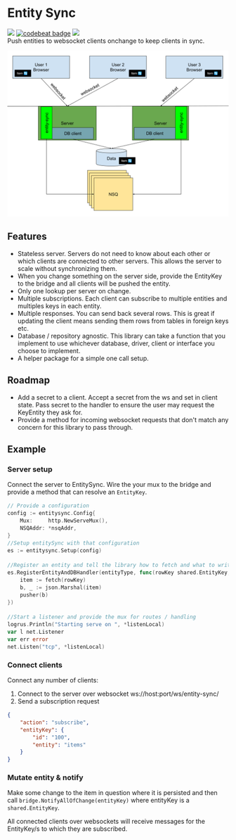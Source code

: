 # Entity Sync

<img src="https://goreportcard.com/badge/github.com/just1689/entity-sync">&nbsp;<a href="https://codebeat.co/projects/github-com-just1689-entity-sync-master"><img alt="codebeat badge" src="https://codebeat.co/badges/db75c6df-77e3-4f84-9464-ca1d2062566c" /></a>&nbsp;<a href="https://codeclimate.com/github/just1689/entity-sync/maintainability"><img src="https://api.codeclimate.com/v1/badges/4ccbe11fba6a8037fa76/maintainability" /></a>
<br />
Push entities to websocket clients onchange to keep clients in sync.

<img src="docs/diagram-v2.svg">


## Features

- Stateless server. Servers do not need to know about each other or which clients are connected to other servers. This allows the server to scale without synchronizing them.
- When you change something on the server side, provide the EntityKey to the bridge and all clients will be pushed the entity.
- Only one lookup per server on change.
- Multiple subscriptions. Each client can subscribe to multiple entities and multiples keys in each entity. 
- Multiple responses. You can send back several rows. This is great if updating the client means sending them rows from tables in foreign keys etc.
- Database / repository agnostic. This library can take a function that you implement to use whichever database, driver, client or interface you choose to implement. 
- A helper package for a simple one call setup.

## Roadmap
- Add a secret to a client. Accept a secret from the ws and set in client state. Pass secret to the handler to ensure the user may request the KeyEntity they ask for.
- Provide a method for incoming websocket requests that don't match any concern for this library to pass through.



## Example

### Server setup
Connect the server to EntitySync. Wire the your mux to the bridge and provide a method that can resolve an `EntityKey`.
```go
// Provide a configuration
config := entitysync.Config{
    Mux:     http.NewServeMux(),
    NSQAddr: *nsqAddr,
}
//Setup entitySync with that configuration
es := entitysync.Setup(config)

//Register an entity and tell the library how to fetch and what to write to the client
es.RegisterEntityAndDBHandler(entityType, func(rowKey shared.EntityKey, pusher shared.ByteHandler) {
    item := fetch(rowKey)
    b, _ := json.Marshal(item)
    pusher(b)
})

//Start a listener and provide the mux for routes / handling
logrus.Println("Starting serve on ", *listenLocal)
var l net.Listener
var err error
net.Listen("tcp", *listenLocal)
```

### Connect clients
Connect any number of clients:
1. Connect to the server over websocket ws://host:port/ws/entity-sync/
2. Send a subscription request
 
```json
{
    "action": "subscribe",
    "entityKey": {
        "id": "100",
        "entity": "items"
    }
}
```
### Mutate entity & notify

Make some change to the item in question where it is persisted and then call
`bridge.NotifyAllOfChange(entityKey)` where entityKey is a `shared.EntityKey`.

All connected clients over websockets will receive messages for the EntityKey/s to which they are subscribed.


